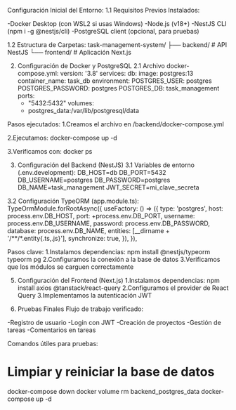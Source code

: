 Configuración Inicial del Entorno:
1.1 Requisitos Previos Instalados:

-Docker Desktop (con WSL2 si usas Windows)
-Node.js (v18+)
-NestJS CLI (npm i -g @nestjs/cli)
-PostgreSQL client (opcional, para pruebas)

1.2 Estructura de Carpetas:
task-management-system/
├── backend/          # API NestJS
└── frontend/         # Aplicación Next.js

2. Configuración de Docker y PostgreSQL
2.1 Archivo docker-compose.yml:
version: '3.8'
services:
  db:
    image: postgres:13
    container_name: task_db
    environment:
      POSTGRES_USER: postgres
      POSTGRES_PASSWORD: postgres
      POSTGRES_DB: task_management
    ports:
      - "5432:5432"
    volumes:
      - postgres_data:/var/lib/postgresql/data

Pasos ejecutados:
1.Creamos el archivo en /backend/docker-compose.yml

2.Ejecutamos:
docker-compose up -d

3.Verificamos con:
docker ps

3. Configuración del Backend (NestJS)
3.1 Variables de entorno (.env.development):
DB_HOST=db
DB_PORT=5432
DB_USERNAME=postgres
DB_PASSWORD=postgres
DB_NAME=task_management
JWT_SECRET=mi_clave_secreta

3.2 Configuración TypeORM (app.module.ts):
TypeOrmModule.forRootAsync({
  useFactory: () => ({
    type: 'postgres',
    host: process.env.DB_HOST,
    port: +process.env.DB_PORT,
    username: process.env.DB_USERNAME,
    password: process.env.DB_PASSWORD,
    database: process.env.DB_NAME,
    entities: [__dirname + '/**/*.entity{.ts,.js}'],
    synchronize: true,
  }),
}),

Pasos clave:
1.Instalamos dependencias:
npm install @nestjs/typeorm typeorm pg
2.Configuramos la conexión a la base de datos
3.Verificamos que los módulos se carguen correctamente

5. Configuración del Frontend (Next.js)
1.Instalamos dependencias:
npm install axios @tanstack/react-query
2.Configuramos el provider de React Query
3.Implementamos la autenticación JWT

6. Pruebas Finales
Flujo de trabajo verificado:

-Registro de usuario
-Login con JWT
-Creación de proyectos
-Gestión de tareas
-Comentarios en tareas

Comandos útiles para pruebas:
# Limpiar y reiniciar la base de datos
docker-compose down
docker volume rm backend_postgres_data
docker-compose up -d
